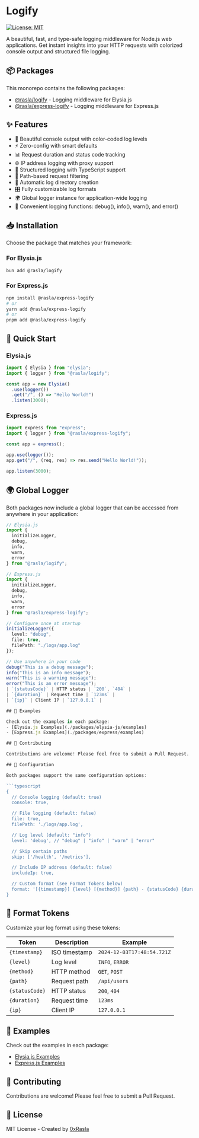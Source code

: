# Logify

[![License: MIT](https://img.shields.io/badge/License-MIT-yellow.svg)](https://opensource.org/licenses/MIT)

A beautiful, fast, and type-safe logging middleware for Node.js web applications. Get instant insights into your HTTP requests with colorized console output and structured file logging.

## 📦 Packages

This monorepo contains the following packages:

- [@rasla/logify](./packages/elysia-js) - Logging middleware for Elysia.js
- [@rasla/express-logify](./packages/express) - Logging middleware for Express.js

## ✨ Features

- 🎨 Beautiful console output with color-coded log levels
- ⚡ Zero-config with smart defaults
- 📊 Request duration and status code tracking
- 🌐 IP address logging with proxy support
- 📝 Structured logging with TypeScript support
- 🎯 Path-based request filtering
- 🔄 Automatic log directory creation
- 🎛️ Fully customizable log formats
- 🌍 Global logger instance for application-wide logging
- 📝 Convenient logging functions: debug(), info(), warn(), and error()

## 📥 Installation

Choose the package that matches your framework:

### For Elysia.js

```bash
bun add @rasla/logify
```

### For Express.js

```bash
npm install @rasla/express-logify
# or
yarn add @rasla/express-logify
# or
pnpm add @rasla/express-logify
```

## 🚀 Quick Start

### Elysia.js

```typescript
import { Elysia } from "elysia";
import { logger } from "@rasla/logify";

const app = new Elysia()
  .use(logger())
  .get("/", () => "Hello World!")
  .listen(3000);
```

### Express.js

```typescript
import express from "express";
import { logger } from "@rasla/express-logify";

const app = express();

app.use(logger());
app.get("/", (req, res) => res.send("Hello World!"));

app.listen(3000);
```

## 🌍 Global Logger

Both packages now include a global logger that can be accessed from anywhere in your application:

````typescript
// Elysia.js
import {
  initializeLogger,
  debug,
  info,
  warn,
  error
} from "@rasla/logify";

// Express.js
import {
  initializeLogger,
  debug,
  info,
  warn,
  error
} from "@rasla/express-logify";

// Configure once at startup
initializeLogger({
  level: "debug",
  file: true,
  filePath: "./logs/app.log"
});

// Use anywhere in your code
debug("This is a debug message");
info("This is an info message");
warn("This is a warning message");
error("This is an error message");
| `{statusCode}` | HTTP status | `200`, `404` |
| `{duration}` | Request time | `123ms` |
| `{ip}` | Client IP | `127.0.0.1` |

## 🎯 Examples

Check out the examples in each package:
- [Elysia.js Examples](./packages/elysia-js/examples)
- [Express.js Examples](./packages/express/examples)

## 🤝 Contributing

Contributions are welcome! Please feel free to submit a Pull Request.

## 🎨 Configuration

Both packages support the same configuration options:

```typescript
{
  // Console logging (default: true)
  console: true,

  // File logging (default: false)
  file: true,
  filePath: './logs/app.log',

  // Log level (default: "info")
  level: 'debug', // "debug" | "info" | "warn" | "error"

  // Skip certain paths
  skip: ['/health', '/metrics'],

  // Include IP address (default: false)
  includeIp: true,

  // Custom format (see Format Tokens below)
  format: '[{timestamp}] {level} [{method}] {path} - {statusCode} {duration}ms{ip}',
}
````

## 📝 Format Tokens

Customize your log format using these tokens:

| Token          | Description   | Example                    |
| -------------- | ------------- | -------------------------- |
| `{timestamp}`  | ISO timestamp | `2024-12-03T17:48:54.721Z` |
| `{level}`      | Log level     | `INFO`, `ERROR`            |
| `{method}`     | HTTP method   | `GET`, `POST`              |
| `{path}`       | Request path  | `/api/users`               |
| `{statusCode}` | HTTP status   | `200`, `404`               |
| `{duration}`   | Request time  | `123ms`                    |
| `{ip}`         | Client IP     | `127.0.0.1`                |

## 🎯 Examples

Check out the examples in each package:

- [Elysia.js Examples](./packages/elysia-js/examples)
- [Express.js Examples](./packages/express/examples)

## 🤝 Contributing

Contributions are welcome! Please feel free to submit a Pull Request.

## 📄 License

MIT License - Created by [0xRasla](https://github.com/0xRasla)
